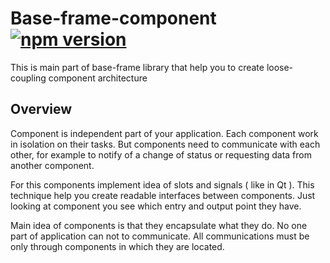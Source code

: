 # Base-frame-component [![npm version](https://badge.fury.io/js/base-components.svg)](http://badge.fury.io/js/base-components)

This is main part of base-frame library that help you to create loose-coupling component architecture

## Overview

Component is independent part of your application. Each component work in isolation on their tasks.
But components need to communicate with each other, for example to notify of a change of status or
requesting data from another component.

For this components implement idea of slots and signals ( like in Qt ). This technique help you create
readable interfaces between components. Just looking at component you see which entry and output point they
have.

Main idea of components is that they encapsulate what they do. No one part of application can not to communicate.
All communications must be only through components in which they are located.